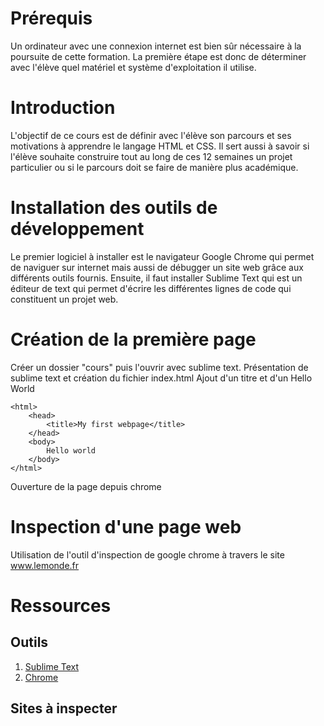 
# Prérequis

Un ordinateur avec une connexion internet est bien sûr nécessaire à la poursuite de cette formation.
La première étape est donc de déterminer avec l'élève quel matériel et système d'exploitation il utilise.

# Introduction

L'objectif de ce cours est de définir avec l'élève son parcours et ses motivations à apprendre le langage HTML et CSS.
Il sert aussi à savoir si l'élève souhaite construire tout au long de ces 12 semaines un projet particulier ou si le parcours doit se faire de manière plus académique.

# Installation des outils de développement

Le premier logiciel à installer est le navigateur Google Chrome qui permet de naviguer sur internet mais aussi de débugger un site web grâce aux différents outils fournis.
Ensuite, il faut installer Sublime Text qui est un éditeur de text qui permet d'écrire les différentes lignes de code qui constituent un projet web.

# Création de la première page

Créer un dossier "cours" puis l'ouvrir avec sublime text.
Présentation de sublime text et création du fichier index.html
Ajout d'un titre et d'un Hello World

	<html>
		<head>
			<title>My first webpage</title>
		</head>
		<body>
			Hello world
		</body>
	</html>

Ouverture de la page depuis chrome

# Inspection d'une page web

Utilisation de l'outil d'inspection de google chrome à travers le site
www.lemonde.fr


# Ressources

## Outils
1. [Sublime Text](http://www.sublimetext.com/2)
2. [Chrome](https://www.google.fr/chrome/browser/desktop/)

## Sites à inspecter